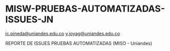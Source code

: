 # MISW-PRUEBAS-AUTOMATIZADAS-ISSUES-JN
jc.pineda@uniandes.edu.co
y.joyag@uniandes.edu.co

REPORTE DE ISSUES PRUEBAS AUTOMATIZADAS (MISO - Uniandes)
